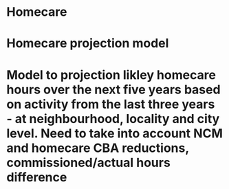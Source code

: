 # Homecare
# Homecare projection model
# Model to projection likley homecare hours over the next five years based on activity from the last three years - at neighbourhood, locality and city level. Need to take into account NCM and homecare CBA reductions, commissioned/actual hours difference

